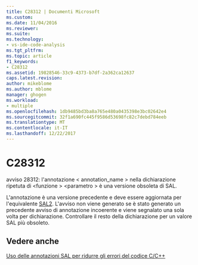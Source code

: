 ```yaml
---
title: C28312 | Documenti Microsoft
ms.custom: 
ms.date: 11/04/2016
ms.reviewer: 
ms.suite: 
ms.technology:
- vs-ide-code-analysis
ms.tgt_pltfrm: 
ms.topic: article
f1_keywords:
- C28312
ms.assetid: 19828546-33c9-4373-b7df-2a362ca12637
caps.latest.revision: 
author: mikeblome
ms.author: mblome
manager: ghogen
ms.workload:
- multiple
ms.openlocfilehash: 1db9485bd3ba8a765e480a0435398e3bc02642e4
ms.sourcegitcommit: 32f1a690fc445f9586d53698fc82c7debd784eeb
ms.translationtype: MT
ms.contentlocale: it-IT
ms.lasthandoff: 12/22/2017
---
```

# <a name="c28312"></a>C28312
avviso 28312: l'annotazione < annotation_name > nella dichiarazione ripetuta di \<funzione > \<parametro > è una versione obsoleta di SAL.  
  
 L'annotazione è una versione precedente e deve essere aggiornata per l'equivalente [SAL2](../code-quality/using-sal-annotations-to-reduce-c-cpp-code-defects.md). L'avviso non viene generato se è stato generato un precedente avviso di annotazione incoerente e viene segnalato una sola volta per dichiarazione. Controllare il resto della dichiarazione per un valore SAL più obsoleto.  
  
## <a name="see-also"></a>Vedere anche  
 [Uso delle annotazioni SAL per ridurre gli errori del codice C/C++](../code-quality/using-sal-annotations-to-reduce-c-cpp-code-defects.md)